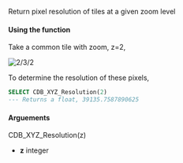 Return pixel resolution of tiles at a given zoom level

#### Using the function

Take a common tile with zoom, z=2,

![2/3/2](https://viz2.cartodb.com/tiles/quantile_breaks/2/3/2.png)

To determine the resolution of these pixels,

```sql
SELECT CDB_XYZ_Resolution(2)
--- Returns a float, 39135.7587890625
```

#### Arguements

CDB_XYZ_Resolution(z)

* **z** integer